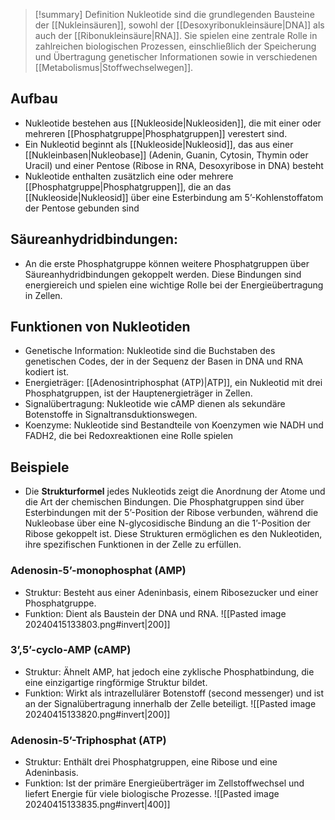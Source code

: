 > [!summary] Definition
>  Nukleotide sind die grundlegenden Bausteine der [[Nukleinsäuren]], sowohl der [[Desoxyribonukleinsäure|DNA]] als auch der [[Ribonukleinsäure|RNA]]. Sie spielen eine zentrale Rolle in zahlreichen biologischen Prozessen, einschließlich der Speicherung und Übertragung genetischer Informationen sowie in verschiedenen [[Metabolismus|Stoffwechselwegen]].

## Aufbau
- Nukleotide bestehen aus [[Nukleoside|Nukleosiden]], die mit einer oder mehreren [[Phosphatgruppe|Phosphatgruppen]] verestert sind.
- Ein Nukleotid beginnt als [[Nukleoside|Nukleosid]], das aus einer [[Nukleinbasen|Nukleobase]] (Adenin, Guanin, Cytosin, Thymin oder Uracil) und einer Pentose (Ribose in RNA, Desoxyribose in DNA) besteht
- Nukleotide enthalten zusätzlich eine oder mehrere [[Phosphatgruppe|Phosphatgruppen]], die an das [[Nukleoside|Nukleosid]] über eine Esterbindung am 5’-Kohlenstoffatom der Pentose gebunden sind
## Säureanhydridbindungen:
- An die erste Phosphatgruppe können weitere Phosphatgruppen über Säureanhydridbindungen gekoppelt werden. Diese Bindungen sind energiereich und spielen eine wichtige Rolle bei der Energieübertragung in Zellen.
## Funktionen von Nukleotiden
- Genetische Information: Nukleotide sind die Buchstaben des genetischen Codes, der in der Sequenz der Basen in DNA und RNA kodiert ist.
- Energieträger: [[Adenosintriphosphat (ATP)|ATP]], ein Nukleotid mit drei Phosphatgruppen, ist der Hauptenergieträger in Zellen.
- Signalübertragung: Nukleotide wie cAMP dienen als sekundäre Botenstoffe in Signaltransduktionswegen.
- Koenzyme: Nukleotide sind Bestandteile von Koenzymen wie NADH und FADH2, die bei Redoxreaktionen eine Rolle spielen
## Beispiele
- Die **Strukturformel** jedes Nukleotids zeigt die Anordnung der Atome und die Art der chemischen Bindungen. Die Phosphatgruppen sind über Esterbindungen mit der 5’-Position der Ribose verbunden, während die Nukleobase über eine N-glycosidische Bindung an die 1’-Position der Ribose gekoppelt ist. Diese Strukturen ermöglichen es den Nukleotiden, ihre spezifischen Funktionen in der Zelle zu erfüllen.
### Adenosin-5’-monophosphat (AMP)
- Struktur: Besteht aus einer Adeninbasis, einem Ribosezucker und einer Phosphatgruppe.
- Funktion: Dient als Baustein der DNA und RNA.
![[Pasted image 20240415133803.png#invert|200]]
### 3’,5’-cyclo-AMP (cAMP)
- Struktur: Ähnelt AMP, hat jedoch eine zyklische Phosphatbindung, die eine einzigartige ringförmige Struktur bildet.
- Funktion: Wirkt als intrazellulärer Botenstoff (second messenger) und ist an der Signalübertragung innerhalb der Zelle beteiligt.
![[Pasted image 20240415133820.png#invert|200]]
### Adenosin-5’-Triphosphat (ATP)
- Struktur: Enthält drei Phosphatgruppen, eine Ribose und eine Adeninbasis.
- Funktion: Ist der primäre Energieüberträger im Zellstoffwechsel und liefert Energie für viele biologische Prozesse.
![[Pasted image 20240415133835.png#invert|400]]